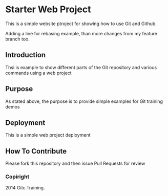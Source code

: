 # Starter Web Project

This is a simple website
ptroject for showing how
to use Git and Github.

Adding a line for rebasing example, than
more changes from my feature branch too.

## Introduction

Thsi is example to show different
parts of the Git repository and 
various commands using a web project

## Purpose

As stated above, the purpose is to
provide simple examples for Git
training demos

## Deployment

This is a simple web project deployment

## How To Contribute

Please fork this repository and then issue
Pull Requests for review

### Copiright

2014 Gitc.Training.
